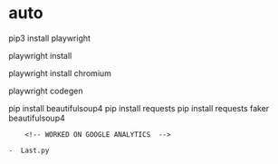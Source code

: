 # auto



pip3 install playwright

playwright install


playwright install chromium

playwright codegen




<!-- THINGS INSTALLED -->
pip install beautifulsoup4
pip install requests
pip install requests faker beautifulsoup4





        <!-- WORKED ON GOOGLE ANALYTICS  -->
        
    -  Last.py